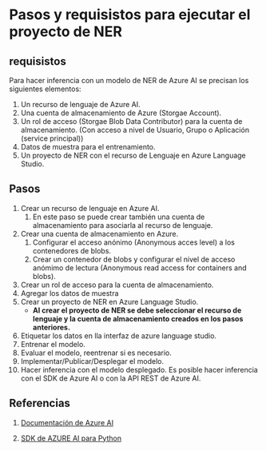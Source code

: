 # Pasos y requisistos para ejecutar el proyecto de NER

## requisistos

Para hacer inferencia con un modelo de NER de Azure AI se precisan los siguientes elementos:

1. Un recurso de lenguaje de Azure AI.
2. Una cuenta de almacenamiento de Azure (Storgae Account).
3. Un rol de acceso (Storgae Blob Data Contributor) para la cuenta de almacenamiento. (Con acceso a nivel de Usuario, Grupo o Aplicación (service principal))
4. Datos de muestra para el entrenamiento.
5. Un proyecto de NER con el recurso de Lenguaje en Azure Language Studio.


## Pasos

1. Crear un recurso de lenguaje en Azure AI.
    1. En este paso se puede crear también una cuenta de almacenamiento para asociarla al recurso de lenguaje.
2. Crear una cuenta de almacenamiento en Azure.
    1. Configurar el acceso anónimo (Anonymous acces level) a los contenedores de blobs.
    2. Crear un contenedor de blobs y configurar el nivel de acceso anómimo de lectura (Anonymous read access for containers and blobs).
3. Crear un rol de acceso para la cuenta de almacenamiento.
4. Agregar los datos de muestra
5. Crear un proyecto de NER en Azure Language Studio.
    * **Al crear el proyecto de NER se debe seleccionar el recurso de lenguaje y la cuenta de almacenamiento creados en los pasos anteriores.**
6. Etiquetar los datos en lla interfaz de azure language studio.
7. Entrenar el modelo.
8. Evaluar el modelo, reentrenar si es necesario.
9. Implementar/Publicar/Desplegar el modelo.
10. Hacer inferencia con el modelo desplegado. Es posible hacer inferencia con el SDK de Azure AI o con la API REST de Azure AI.

## Referencias

1. [Documentación de Azure AI](https://microsoftlearning.github.io/mslearn-ai-language/Instructions/Exercises/05-extract-custom-entities.html)

2. [SDK de AZURE AI para Python](https://learn.microsoft.com/en-us/python/api/overview/azure/ai-textanalytics-readme?view=azure-python)
